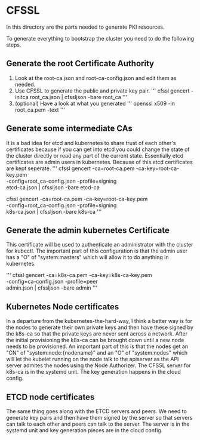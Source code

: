 # CFSSL
In this directory are the parts needed to generate PKI resources.

To generate everything to bootstrap the cluster you need to do the following steps.

## Generate the root Certificate Authority
1. Look at the root-ca.json and root-ca-config.json and edit them as needed.
2. Use CFSSL to generate the public and private key pair.
'''
cfssl gencert -initca root_ca.json | cfssljson -bare root_ca
'''
3. (optional) Have a look at what you generated
'''
openssl x509 -in root_ca.pem -text
'''

## Generate some intermediate CAs
It is a bad idea for etcd and kubernetes to share trust of each
other's certificates because if you can get into etcd you could change
the state of the cluster directly or read any part of the current
state.  Essentially etcd certificates are admin users in kubernetes.
Because of this etcd certificates are kept seperate.
'''
cfssl gencert -ca=root-ca.pem -ca-key=root-ca-key.pem \
    -config=root_ca-config.json -profile=signing \
	etcd-ca.json | cfssljson -bare etcd-ca

cfssl gencert -ca=root-ca.pem -ca-key=root-ca-key.pem \
    -config=root_ca-config.json -profile=signing \
	k8s-ca.json | cfssljson -bare k8s-ca
'''

## Generate the admin kubernetes Certificate
This certificate will be used to authenticate an administrator with
the cluster for kubectl. The important part of this configuration is that the admin user has a "O" of "system:masters" which will allow it to do anything in kubernetes.

'''
cfssl gencert -ca=k8s-ca.pem -ca-key=k8s-ca-key.pem \
	-config=ca-config.json -profile=peer \
	admin.json | cfssljson -bare admin
'''

## Kubernetes Node certificates
In a departure from the kubernetes-the-hard-way, I think a better way
is for the nodes to generate their own private keys and then have
these signed by the k8s-ca so that the private keys are never sent
across a network.  After the initial provisioning the k8s-ca can be
brought down until a new node needs to be provisioned.  An important
part of this is that the nodes get an "CN" of "system:node:{nodename}"
and an "O" of "system:nodes" which will let the kubelet running on the
node talk to the apiserver as the API server admites the nodes using
the Node Authorizer.  The CFSSL server for k8s-ca is in the systemd
unit. The key generation happens in the cloud config.

## ETCD node certificates
The same thing goes along with the ETCD servers and peers.  We need to
generate key pairs and then have them signed by the server so that
servers can talk to each other and peers can talk to the server. The
server is in the systemd unit and key generation pieces are in the
cloud config.
